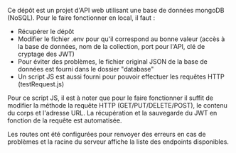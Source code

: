 Ce dépôt est un projet d'API web utilisant une base de données mongoDB (NoSQL). Pour le faire fonctionner en local, il faut :
* Récupérer le dépôt
* Modifier le fichier .env pour qu'il correspond au bonne valeur (accès à la base de données, nom de la collection, port pour l'API, clé de cryptage des JWT)
* Pour éviter des problèmes, le fichier original JSON de la base de données est fourni dans le dossier "database"
* Un script JS est aussi fourni pour pouvoir effectuer les requêtes HTTP (testRequest.js)

Pour ce script JS, il est à noter que pour le faire fonctionner il suffit de modifier la méthode la requête HTTP (GET/PUT/DELETE/POST), le contenu du corps et l'adresse URL. La récupération et la sauvegarde du JWT en fonction de la requête est automatisée.

Les routes ont été configurées pour renvoyer des erreurs en cas de problèmes et la racine du serveur affiche la liste des endpoints disponibles.
